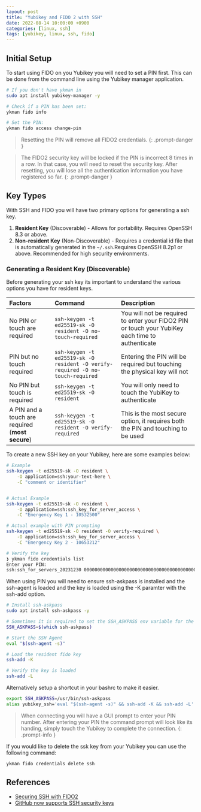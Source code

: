 ```yaml
---
layout: post
title: "Yubikey and FIDO 2 with SSH"
date: 2022-08-14 10:00:00 +0900
categories: [linux, ssh]
tags: [yubikey, linux, ssh, fido]
---
```



## Initial Setup

To start using FIDO on you Yubikey you will need to set a PIN first. This can be done from the command line using the Yubikey manager application. 

```bash
# If you don't have ykman in
sudo apt install yubikey-manager -y

# Check if a PIN has been set:
ykman fido info

# Set the PIN:
ykman fido access change-pin
````
> Resetting the PIN will remove all FIDO2 credentials. 
{: .prompt-danger }

> The FIDO2 security key will be locked if the PIN is incorrect 8 times in a row. In that case, you will need to reset the security key. After resetting, you will lose all the authentication information you have registered so far.
{: .prompt-danger }


## Key Types

With SSH and FIDO you will have two primary options for generating a ssh key.

1. **Resident Key** (Discoverable) - Allows for portability. Requires OpenSSH 8.3 or above. 
2. **Non-resident Key** (Non-Discoverable) - Requires a credential id file that is automatically generated in the `~/.ssh`.Requires OpenSSH 8.2p1 or above. Recommended for high security environments.

### Generating a Resident Key (Discoverable)

Before generating your ssh key its important to understand the various options you have for resident keys. 

| Factors | Command |Description | 
| :--- | :--- | :--- | 
| No PIN or touch are required|  `ssh-keygen -t ed25519-sk -O resident -O no-touch-required` | You will not be required to enter your FIDO2 PIN or touch your YubiKey each time to authenticate |
| PIN but no touch required | `ssh-keygen -t ed25519-sk -O resident -O verify-required -O no-touch-required` | Entering the PIN will be required but touching the physical key will not | 
| No PIN but touch is required| `ssh-keygen -t ed25519-sk -O resident` | You will only need to touch the YubiKey to authenticate | 
| A PIN and a touch are required (**most secure**) | `ssh-keygen -t ed25519-sk -O resident -O verify-required` | This is the most secure option, it requires both the PIN and touching to be used |


To create a new SSH key on your Yubikey, here are some examples below:

```bash
# Example
ssh-keygen -t ed25519-sk -O resident \
    -O application=ssh:your-text-here \
    -C "comment or identifier"


# Actual Example
ssh-keygen -t ed25519-sk -O resident \
    -O application=ssh:ssh_key_for_server_access \
    -C "Emergency Key 1 - 10532500" 

# Actual example with PIN prompting
ssh-keygen -t ed25519-sk -O resident -O verify-required \
    -O application=ssh:ssh_key_for_server_access \
    -C "Emergency Key 2 - 10653212"

# Verify the key
❯ ykman fido credentials list
Enter your PIN: 
ssh:ssh_for_servers_20231230 0000000000000000000000000000000000000000000000000000000000000000 openssh
````

When using PIN you will need to ensure ssh-askpass is installed and the ssh-agent is loaded and the key is loaded using the -K paramter with the ssh-add option. 

```bash
# Install ssh-askpass
sudo apt install ssh-askpass -y

# Sometimes it is required to set the SSH_ASKPASS env variable for the binary location 
SSH_ASKPASS=$(which ssh-askpass)

# Start the SSH Agent
eval "$(ssh-agent -s)" 

# Load the resident fido key
ssh-add -K

# Verify the key is loaded
ssh-add -L
```

Alternatively setup a shortcut in your bashrc to make it easier. 

```bash
export SSH_ASKPASS=/usr/bin/ssh-askpass
alias yubikey_ssh='eval "$(ssh-agent -s)" && ssh-add -K && ssh-add -L'
```

> When connecting you will have a GUI prompt to enter your PIN number. After entering your PIN the command prompt will look like its handing, simply touch the Yubikey to complete the connection. 
{: .prompt-info }

If you would like to delete the ssk key from your Yubikey you can use the following command:
   ```bash
   ykman fido credentials delete ssh   
   ```


## References

- [Securing SSH with FIDO2](https://developers.yubico.com/SSH/Securing_SSH_with_FIDO2.html)
- [GitHub now supports SSH security keys](https://www.yubico.com/blog/github-now-supports-ssh-security-keys/)